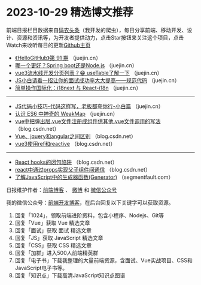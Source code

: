 # 2023-10-29 精选博文推荐

前端日报栏目数据来自[码农头条](http://toutiao.qdkfweb.cn/)（我开发的爬虫），每日分享前端、移动开发、设计、资源和资讯等，为开发者提供动力，点击Star按钮来关注这个项目，点击Watch来收听每日的更新[Github主页](https://github.com/kujian/frontendDaily)
* [《HelloGitHub》第 91 期](https://juejin.cn/post/7294171458032467978) （juejin.cn）
* [哪一个更好？Spring boot还是Node.js](https://juejin.cn/post/7293824986624737334) （juejin.cn）
* [vue3流水线开发分页列表？😁 useTable了解一下](https://juejin.cn/post/7293786797061668902) （juejin.cn）
* [JS小白请看一招让你的面试成功率大大提高——规范代码](https://juejin.cn/post/7294080876827901993) （juejin.cn）
* [简单操作国际化：i18next 与 React-i18n](https://juejin.cn/post/7293477092259020835) （juejin.cn）

***
* [JS代码小技巧-代码这样写，老板都夸你行-小白篇](https://juejin.cn/post/7293797226933747750) （juejin.cn）
* [认识 ES6 中神奇的 WeakMap](https://juejin.cn/post/7294470739964182566) （juejin.cn）
* [vue中把弹出层.vue文件注册成组件供其他.vue文件调用的写法](https://blog.csdn.net/qq3892997/article/details/134068918) （blog.csdn.net）
* [Vue、jquery和angular之间区别](https://blog.csdn.net/lplovewjm/article/details/134075228) （blog.csdn.net）
* [vue3使用ref和reactive](https://blog.csdn.net/m0_73481765/article/details/134088738) （blog.csdn.net）

***
* [React hooks的闭包陷阱](https://blog.csdn.net/weixin_44582045/article/details/134070005) （blog.csdn.net）
* [react中通过props实现父子组件间通信](https://blog.csdn.net/jieyucx/article/details/134057557) （blog.csdn.net）
* [了解JavaScript中的生成器函数(Generator)](https://segmentfault.com/a/1190000044343836) （segmentfault.com）

日报维护作者：[前端博客](https://qdkfweb.cn/) 、 [微博](http://weibo.com/kujian) 和 [微信公众号](https://open.weixin.qq.com/qr/code?username=caibaojian_com)

我的微信公众号：[前端开发博客](https://open.weixin.qq.com/qr/code?username=caibaojian_com)，在后台回复以下关键字可以获取资源。

1. 回复「1024」，领取前端进阶资料，包含小程序、Nodejs、Git等
2. 回复「Vue」获取 Vue 精选文章
3. 回复「面试」获取 面试 精选文章
4. 回复「JS」获取 JavaScript 精选文章
5. 回复「CSS」获取 CSS 精选文章
6. 回复「加群」进入500人前端精英群
7. 回复「电子书」下载我整理的大量前端资源，含面试、Vue实战项目、CSS和JavaScript电子书等。
8. 回复「知识点」下载高清JavaScript知识点图谱